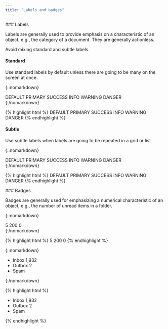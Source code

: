 ```yaml
---
title: "Labels and badges"
---
```


<div class="pl-pattern">
### Labels

Labels are generally used to provide emphasis on a characteristic of an object, e.g., the category of a document. They are generally actionless.

Avoid mixing standard and subtle labels.

#### Standard
Use standard labels by default unless there are going to be many on the screen at once.

{::nomarkdown}
<div class="pl-preview">
    <div class="panel">
      <div class="panel-body">
        <span class="label label-default">DEFAULT</span>
        <span class="label label-primary">PRIMARY</span>
        <span class="label label-success">SUCCESS</span>
        <span class="label label-info">INFO</span>
        <span class="label label-warning">WARNING</span>
        <span class="label label-danger">DANGER</span>
      </div>
    </div>
</div>
{:/nomarkdown}

{% highlight html %}
<span class="label label-default">DEFAULT</span>
<span class="label label-primary">PRIMARY</span>
<span class="label label-success">SUCCESS</span>
<span class="label label-info">INFO</span>
<span class="label label-warning">WARNING</span>
<span class="label label-danger">DANGER</span>
{% endhighlight %}

#### Subtle
Use subtle labels when labels are going to be repeated in a grid or list

{::nomarkdown}
<div class="pl-preview">
    <div class="panel">
      <div class="panel-body">
        <span class="label label-default subtle">DEFAULT</span>
        <span class="label label-primary subtle">PRIMARY</span>
        <span class="label label-success subtle">SUCCESS</span>
        <span class="label label-info subtle">INFO</span>
        <span class="label label-warning subtle">WARNING</span>
        <span class="label label-danger subtle">DANGER</span>
      </div>
    </div>
</div>
{:/nomarkdown}


{% highlight html %}
<span class="label label-default subtle">DEFAULT</span>
<span class="label label-primary subtle">PRIMARY</span>
<span class="label label-success subtle">SUCCESS</span>
<span class="label label-info subtle">INFO</span>
<span class="label label-warning subtle">WARNING</span>
<span class="label label-danger subtle">DANGER</span>
{% endhighlight %}
</div>

<div class="pl-pattern">
### Badges

Badges are generally used for emphasizing a numerical characteristic of an object, e.g., the number of unread items in a folder. 


{::nomarkdown}
<div class="pl-preview">
    <div class="panel">
      <div class="panel-body">
        <span class="badge default">5</span>
        <span class="badge">200</span>
        <span class="badge">0</span>
      </div>
    </div>
</div>
{:/nomarkdown}

{% highlight html %}
<span class="badge default">5</span>
<span class="badge">200</span>
<span class="badge">0</span>
{% endhighlight %}


{::nomarkdown}
<div class="pl-preview">
<div class="panel">
  <div class="panel-body">
    <ul class="list-group" style="max-width: 150px;">
      <li class="list-group-item">
        Inbox
        <span class="badge pull-right">1,932</span>
      </li>
      <li class="list-group-item active">
        Outbox
        <span class="badge pull-right">2</span>
      </li>
      <li class="list-group-item">Spam</li>
    </ul>
  </div>
</div>
</div>
{:/nomarkdown}

{% highlight html %}
<ul class="list-group" style="max-width: 150px;">
  <li class="list-group-item">
    Inbox
    <span class="badge pull-right">1,932</span>
  </li>
  <li class="list-group-item active">
    Outbox
    <span class="badge pull-right">2</span>
  </li>
  <li class="list-group-item">Spam</li>
</ul>
{% endhighlight %}
</div>
